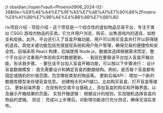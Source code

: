 // obsidian://open?vault=Phoenix0906_2024-02-26&file=%E8%AE%A4%E7%9F%A5%E7%AE%A1%E7%90%86%2Fmatrix%E9%A1%B9%E7%9B%AE%E4%BB%8B%E7%BB%8D

rix项目介绍
    - 项目介绍
        - 这个项目是一个综合性的虚拟物品交易平台，专注于类似 CSGO 游戏内物品的买卖。它允许用户浏览、购买、出售游戏内的道具，如枪支和皮肤。此外，平台还引入了盲盒开箱功能，用户可以购买盲盒并打开以获得随机道具。其他关键功能包括充值提现系统和用户账户管理，确保交易的便捷性和安全性。前端采用 React 构建，后端使用 Node.js，数据库选择根据需求而定，整个平台设计注重用户体验和实时数据更新。
            - 我现在要替该平台加入盲盒开箱功能，告诉我步骤。
                - 要在该平台加入盲盒开箱功能，可以按以下步骤进行：
                   设计盲盒数据模型：
                   首先需要设计和确定盲盒的数据结构。例如，是否每个盲盒都有固定或随机的价值范围，包含哪些类型的物品等。
                   更新后端API：
                   增加一个新的数据库模型来存储盲盒信息。
                   创建相关的API接口，比如购买盲盒、打开盲盒等接口。
                   更新前端界面：
                   在现有的交易平台基础上，添加盲盒的购买和开箱界面，以及展示开箱结果的页面。
                   实现开箱逻辑：
                   根据设计的规则，实现随机选择盲盒内物品的逻辑。
                   测试：
                   完成以上步骤后，对新增功能进行充分测试，确保无误后发布。

